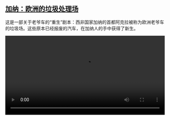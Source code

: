 <!--1677399425000-->
[加纳：欧洲的垃圾处理场](https://www.dw.com/zh/%E5%8A%A0%E7%BA%B3%EF%BC%9A%E6%AC%A7%E6%B4%B2%E7%9A%84%E5%9E%83%E5%9C%BE%E5%A4%84%E7%90%86%E5%9C%BA/a-64811951)
------

<p>这是一部关于老爷车的“重生”剧本：西非国家加纳的首都阿克拉被称为欧洲老爷车的垃圾场。这些原本已经报废的汽车，在加纳人的手中获得了新生。</small></p><video src="https://tvdownloaddw-a.akamaihd.net/dwtv_video/flv/vdt_zh/2023/bchi230224_001_ghanascrapyard_01r_AVC_1280x720.mp4" controls style="width:100%"></video>
